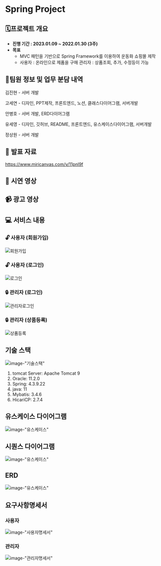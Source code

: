 # Spring Project

## 🗓️프로젝트 개요

- **진행 기간 : 2023.01.09 ~ 2022.01.30 (3주)**
- **목표**
  - MVC 패턴을 기반으로 Spring Framework를 이용하여 운동화 쇼핑몰 제작
  - 사용자 : 온라인으로 제품을 구매
    관리자 : 상품조회, 추가, 수정등이 가능




## 👯팀원 정보 및 업무 분담 내역

김진현 - 서버 개발

고세연 - 디자인, PPT제작, 프론트엔드, 노션, 클래스다이어그램, 서버개발

안병호 - 서버 개발, ERD다이어그램

유세영 - 디자인, 깃허브, README, 프론트엔드, 유스케이스다이어그램, 서버개발

정상원 - 서버 개발



## :file_folder: 발표 자료

https://www.miricanvas.com/v/11pnl9f



## :information_desk_person: 시연 영상



## :video_camera: 광고 영상









## :computer: 서비스 내용


### :unlock: 사용자 (회원가입)

![회원가입](img/join.gif)


### :unlock: 사용자 (로그인)

![로그인](img/login.gif)


### :lock: 관리자 (로그인)

![관리자로그인](img/adminlogin.gif)


### :lock: 관리자 (상품등록)

![상품등록](img/ProductRegistration.gif)





## 기술 스택

![image-"기술스택"](img/TechnologyStack.jpg)

 
1. tomcat Server: Apache Tomcat 9
2. Oracle: 11.2.0
3. Spring: 4.3.9.22
4. java: 11
5. Mybatis: 3.4.6
6. HicariCP: 2.7.4




## 유스케이스 다이어그램

![image-"유스케이스"](img/UseCase.gif)


## 시퀀스 다이어그램

![image-"유스케이스"](img/Sequence.png)


## ERD

![image-"유스케이스"](img/ERD.png)





## 요구사항명세서

### 사용자
![image-"사용자명세서"](img/user.png)



### 관리자
![image-"관리자명세서"](img/admin.png)



